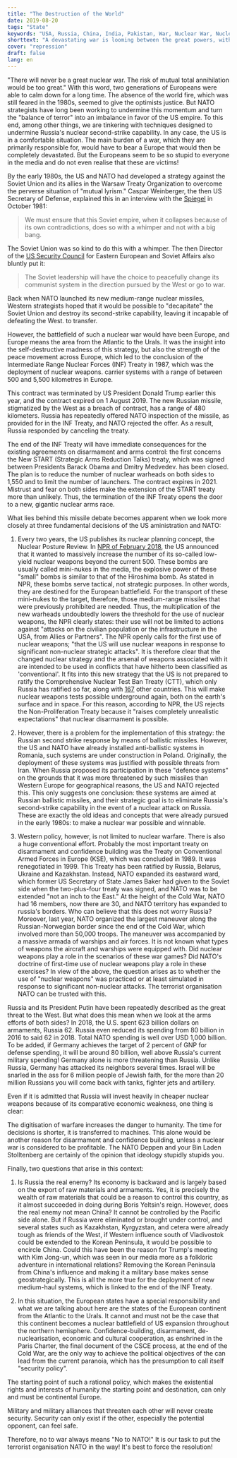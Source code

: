 ```yaml
---
title: "The Destruction of the World"
date: 2019-08-20
tags: "State"
keywords: "USA, Russia, China, India, Pakistan, War, Nuclear War, Nuclear Weapons, Enemy Image, NATO"
shorttext: "A devastating war is looming between the great powers, with one loser already certain in advance: Europe."
cover: "repression"
draft: false
lang: en
---
```


"There will never be a great nuclear war. The risk of mutual total annihilation would be too great." With this word, two generations of Europeans were able to calm down for a long time. The absence of the world fire, which was still feared in the 1980s, seemed to give the optimists justice. But NATO strategists have long been working to undermine this momentum and turn the "balance of terror" into an imbalance in favor of the US empire. To this end, among other things, we are tinkering with techniques designed to undermine Russia's nuclear second-strike capability. In any case, the US is in a comfortable situation. The main burden of a war, which they are primarily responsible for, would have to bear a Europe that would then be completely devastated. But the Europeans seem to be so stupid to everyone in the media and do not even realise that these are victims!

By the early 1980s, the US and NATO had developed a strategy against the Soviet Union and its allies in the Warsaw Treaty Organization to overcome the perverse situation of "mutual lyrism." Caspar Weinberger, the then US Secretary of Defense, explained this in an interview with the [Spiegel](https://www.spiegel.de/spiegel/print/d-14333723.html "Mit einem Winseln, nicht mit einem Knall") in October 1981:

> We must ensure that this Soviet empire, when it collapses because of its own contradictions, does so with a whimper and not with a big bang.

The Soviet Union was so kind to do this with a whimper. The then Director of the [US Security Council](https://books.google.de/books?id=yp01AUkrE-gC&pg=PA12&lpg=PA12&dq=%E2%80%9CSoviet+leaders+would+have+to+choose+between+peacefully+changing+their+Communist+system+in+the+direction+followed+by+the+West+or+going+to+war.%E2%80%9D&source=bl&ots=iJKzT9zi73&sig=ACfU3U2zmVipG2wJ8FSYfRRvB-N7mcslGg&hl=fr&sa=X&ved=2ahUKEwjqy8Go9_fjAhUFx4UKHbx2DGAQ6AEwAXoECAkQAQ#v=onepage&q=%E2%80%9CSoviet%20leaders%20would%20have%20to%20choose%20between%20peacefully%20changing%20their%20Communist%20system%20in%20the%20direction%20followed%20by%20the%20West%20or%20going%20to%20war.%E2%80%9D&f=false "The Great Transition") for Eastern European and Soviet Affairs also bluntly put it:

> The Soviet leadership will have the choice to peacefully change its communist system in the direction pursued by the West or go to war.

Back when NATO launched its new medium-range nuclear missiles, Western strategists hoped that it would be possible to "decapitate" the Soviet Union and destroy its second-strike capability, leaving it incapable of defeating the West. to transfer.

However, the battlefield of such a nuclear war would have been Europe, and Europe means the area from the Atlantic to the Urals. It was the insight into the self-destructive madness of this strategy, but also the strength of the peace movement across Europe, which led to the conclusion of the Intermediate Range Nuclear Forces (INF) Treaty in 1987, which was the deployment of nuclear weapons. carrier systems with a range of between 500 and 5,500 kilometres in Europe.

This contract was terminated by US President Donald Trump earlier this year, and the contract expired on 1 August 2019. The new Russian missile, stigmatized by the West as a breach of contract, has a range of 480 kilometers. Russia has repeatedly offered NATO inspection of the missile, as provided for in the INF Treaty, and NATO rejected the offer. As a result, Russia responded by canceling the treaty.

The end of the INF Treaty will have immediate consequences for the existing agreements on disarmament and arms control: the first concerns the New START (Strategic Arms Reduction Talks) treaty, which was signed between Presidents Barack Obama and Dmitry Medvedev. has been closed. The plan is to reduce the number of nuclear warheads on both sides to 1,550 and to limit the number of launchers. The contract expires in 2021. Mistrust and fear on both sides make the extension of the START treaty more than unlikely. Thus, the termination of the INF Treaty opens the door to a new, gigantic nuclear arms race.

What lies behind this missile debate becomes apparent when we look more closely at three fundamental decisions of the US aministration and NATO:

  1. Every two years, the US publishes its nuclear planning concept, the Nuclear Posture Review. In [NPR of February 2018](/static/downloads/2018-nuclear-posture-review-final-report.pdf "NUCLEAR POSTURE REVIEW FEBRUARY 2018"), the US announced that it wanted to massively increase the number of its so-called low-yield nuclear weapons beyond the current 500. These bombs are usually called mini-nukes in the media, the explosive power of these "small" bombs is similar to that of the Hiroshima bomb. As stated in NPR, these bombs serve tactical, not strategic purposes. In other words, they are destined for the European battlefield. For the transport of these mini-nukes to the target, therefore, those medium-range missiles that were previously prohibited are needed. Thus, the multiplication of the new warheads undoubtedly lowers the threshold for the use of nuclear weapons, the NPR clearly states: their use will not be limited to actions against "attacks on the civilian population or the infrastructure in the USA, from Allies or Partners". The NPR openly calls for the first use of nuclear weapons; "that the US will use nuclear weapons in response to significant non-nuclear strategic attacks". It is therefore clear that the changed nuclear strategy and the arsenal of weapons associated with it are intended to be used in conflicts that have hitherto been classified as 'conventional'. It fits into this new strategy that the US is not prepared to ratify the Comprehensive Nuclear Test Ban Treaty (CTT), which only Russia has ratified so far, along with [167](https://www.armscontrol.org/factsheets/test-ban-treaty-at-a-glance "Comprehensive Test Ban Treaty at a Glance")  other countries. This will make nuclear weapons tests possible underground again, both on the earth's surface and in space. For this reason, according to NPR, the US rejects the Non-Proliferation Treaty because it "raises completely unrealistic expectations" that nuclear disarmament is possible.

  2. However, there is a problem for the implementation of this strategy: the Russian second strike response by means of ballistic missiles. However, the US and NATO have already installed anti-ballistic systems in Romania, such systems are under construction in Poland. Originally, the deployment of these systems was justified with possible threats from Iran. When Russia proposed its participation in these "defence systems" on the grounds that it was more threatened by such missiles than Western Europe for geographical reasons, the US and NATO rejected this. This only suggests one conclusion: these systems are aimed at Russian ballistic missiles, and their strategic goal is to eliminate Russia's second-strike capability in the event of a nuclear attack on Russia. These are exactly the old ideas and concepts that were already pursued in the early 1980s: to make a nuclear war possible and winnable.

  3. Western policy, however, is not limited to nuclear warfare. There is also a huge conventional effort. Probably the most important treaty on disarmament and confidence building was the Treaty on Conventional Armed Forces in Europe (KSE), which was concluded in 1989. It was renegotiated in 1999. This Treaty has been ratified by Russia, Belarus, Ukraine and Kazakhstan. Instead, NATO expanded its eastward ward, which former US Secretary of State James Baker had given to the Soviet side when the two-plus-four treaty was signed, and NATO was to be extended "not an inch to the East." At the height of the Cold War, NATO had 16 members, now there are 30, and NATO territory has expanded to russia's borders. Who can believe that this does not worry Russia? Moreover, last year, NATO organized the largest maneuver along the Russian-Norwegian border since the end of the Cold War, which involved more than 50,000 troops. The maneuver was accompanied by a massive armada of warships and air forces. It is not known what types of weapons the aircraft and warships were equipped with. Did nuclear weapons play a role in the scenarios of these war games? Did NATO's doctrine of first-time use of nuclear weapons play a role in these exercises? In view of the above, the question arises as to whether the use of "nuclear weapons" was practiced or at least simulated in response to significant non-nuclear attacks. The terrorist organisation NATO can be trusted with this. 

Russia and its President Putin have been repeatedly described as the great threat to the West. But what does this mean when we look at the arms efforts of both sides? In 2018, the U.S. spent 623 billion dollars on armaments, Russia 62. Russia even reduced its spending from 80 billion in 2016 to said 62 in 2018. Total NATO spending is well over USD 1,000 billion. To be added, if Germany achieves the target of 2 percent of GNP for defense spending, it will be around 80 billion, well above Russia's current military spending! Germany alone is more threatening than Russia. Unlike Russia, Germany has attacked its neighbors several times. Israel will be snarled in the ass for 6 million people of Jewish faith, for the more than 20 million Russians you will come back with tanks, fighter jets and artillery. 

Even if it is admitted that Russia will invest heavily in cheaper nuclear weapons because of its comparative economic weakness, one thing is clear:

The digitisation of warfare increases the danger to humanity. The time for decisions is shorter, it is transferred to machines. This alone would be another reason for disarmament and confidence building, unless a nuclear war is considered to be profitable. The NATO Deppen and your Bin Laden Stolltenberg are certainly of the opinion that ideology stupidly stupids you. 

Finally, two questions that arise in this context:

  1. Is Russia the real enemy? Its economy is backward and is largely based on the export of raw materials and armaments. Yes, it is precisely the wealth of raw materials that could be a reason to control this country, as it almost succeeded in doing during Boris Yeltsin's reign. However, does the real enemy not mean China? It cannot be controlled by the Pacific side alone. But if Russia were eliminated or brought under control, and several states such as Kazakhstan, Kyrgyzstan, and cetera were already tough as friends of the West, if Western influence south of Vladivostok could be extended to the Korean Peninsula, it would be possible to encircle China. Could this have been the reason for Trump's meeting with Kim Jong-un, which was seen in our media more as a folkloric adventure in international relations? Removing the Korean Peninsula from China's influence and making it a military base makes sense geostrategically. This is all the more true for the deployment of new medium-haul systems, which is linked to the end of the INF Treaty.

  2. In this situation, the European states have a special responsibility and what we are talking about here are the states of the European continent from the Atlantic to the Urals. It cannot and must not be the case that this continent becomes a nuclear battlefield of US expansion throughout the northern hemisphere. Confidence-building, disarmament, de-nuclearisation, economic and cultural cooperation, as enshrined in the Paris Charter, the final document of the CSCE process, at the end of the Cold War, are the only way to achieve the political objectives of the can lead from the current paranoia, which has the presumption to call itself "security policy".

The starting point of such a rational policy, which makes the existential rights and interests of humanity the starting point and destination, can only and must be continental Europe.

Military and military alliances that threaten each other will never create security. Security can only exist if the other, especially the potential opponent, can feel safe.

Therefore, no to war always means "No to NATO!" It is our task to put the terrorist organisation NATO in the way! It's best to force the resolution! 
